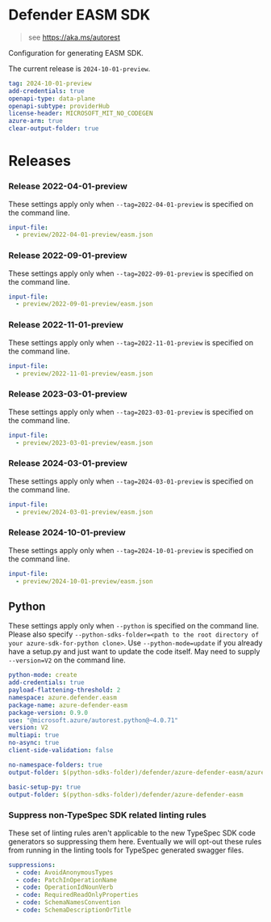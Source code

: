 # Defender EASM SDK

> see https://aka.ms/autorest

Configuration for generating EASM SDK.

The current release is `2024-10-01-preview`.

```yaml
tag: 2024-10-01-preview
add-credentials: true
openapi-type: data-plane
openapi-subtype: providerHub
license-header: MICROSOFT_MIT_NO_CODEGEN
azure-arm: true
clear-output-folder: true
```

# Releases

### Release 2022-04-01-preview

These settings apply only when `--tag=2022-04-01-preview` is specified on the command line.

```yaml $(tag) == '2022-04-01-preview'
input-file:
  - preview/2022-04-01-preview/easm.json
```

### Release 2022-09-01-preview

These settings apply only when `--tag=2022-09-01-preview` is specified on the command line.

```yaml $(tag) == '2022-09-01-preview'
input-file:
  - preview/2022-09-01-preview/easm.json
```

### Release 2022-11-01-preview

These settings apply only when `--tag=2022-11-01-preview` is specified on the command line.

```yaml $(tag) == '2022-11-01-preview'
input-file:
  - preview/2022-11-01-preview/easm.json
```

### Release 2023-03-01-preview

These settings apply only when `--tag=2023-03-01-preview` is specified on the command line.

```yaml $(tag) == '2023-03-01-preview'
input-file:
  - preview/2023-03-01-preview/easm.json
```

### Release 2024-03-01-preview

These settings apply only when `--tag=2024-03-01-preview` is specified on the command line.

```yaml $(tag) == '2024-03-01-preview'
input-file:
  - preview/2024-03-01-preview/easm.json
```

### Release 2024-10-01-preview

These settings apply only when `--tag=2024-10-01-preview` is specified on the command line.

```yaml $(tag) == '2024-10-01-preview'
input-file:
  - preview/2024-10-01-preview/easm.json
```

## Python

These settings apply only when `--python` is specified on the command line.
Please also specify `--python-sdks-folder=<path to the root directory of your azure-sdk-for-python clone>`.
Use `--python-mode=update` if you already have a setup.py and just want to update the code itself.
May need to supply `--version=V2` on the command line.

```yaml $(python)
python-mode: create
add-credentials: true
payload-flattening-threshold: 2
namespace: azure.defender.easm
package-name: azure-defender-easm
package-version: 0.9.0
use: "@microsoft.azure/autorest.python@~4.0.71"
version: V2
multiapi: true
no-async: true
client-side-validation: false
```

```yaml $(python) && $(python-mode) == 'update'
no-namespace-folders: true
output-folder: $(python-sdks-folder)/defender/azure-defender-easm/azure/defender/easm
```

```yaml $(python) && $(python-mode) == 'create'
basic-setup-py: true
output-folder: $(python-sdks-folder)/defender/azure-defender-easm
```

### Suppress non-TypeSpec SDK related linting rules

These set of linting rules aren't applicable to the new TypeSpec SDK code generators so suppressing them here. Eventually we will
opt-out these rules from running in the linting tools for TypeSpec generated swagger files.

```yaml
suppressions:
  - code: AvoidAnonymousTypes
  - code: PatchInOperationName
  - code: OperationIdNounVerb
  - code: RequiredReadOnlyProperties
  - code: SchemaNamesConvention
  - code: SchemaDescriptionOrTitle
```

